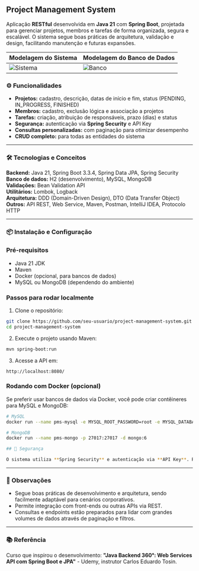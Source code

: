 ## Project Management System 

Aplicação **RESTful** desenvolvida em **Java 21** com **Spring Boot**, projetada para gerenciar projetos, membros e tarefas de forma organizada, segura e escalável. O sistema segue boas práticas de arquitetura, validação e design, facilitando manutenção e futuras expansões.

| Modelagem do Sistema | Modelagem do Banco de Dados |
|---------------------|----------------------------|
| ![Sistema](https://github.com/user-attachments/assets/a1bab672-4dbb-4ef5-bc39-4d33fc7fcb14) | ![Banco](https://github.com/user-attachments/assets/7b5cc652-de95-482c-8fb9-64ea9deea5c4) |


### ⚙️ Funcionalidades

- **Projetos:** cadastro, descrição, datas de início e fim, status (PENDING, IN\_PROGRESS, FINISHED)
- **Membros:** cadastro, exclusão lógica e associação a projetos
- **Tarefas:** criação, atribuição de responsáveis, prazo (dias) e status
- **Segurança:** autenticação via **Spring Security** e API Key
- **Consultas personalizadas:** com paginação para otimizar desempenho
- **CRUD completo:** para todas as entidades do sistema

---

### 🛠️ Tecnologias e Conceitos

**Backend:** Java 21, Spring Boot 3.3.4, Spring Data JPA, Spring Security\
**Banco de dados:** H2 (desenvolvimento), MySQL, MongoDB\
**Validações:** Bean Validation API\
**Utilitários:** Lombok, Logback\
**Arquitetura:** DDD (Domain-Driven Design), DTO (Data Transfer Object)\
**Outros:** API REST, Web Service, Maven, Postman, IntelliJ IDEA, Protocolo HTTP

---

### 📦 Instalação e Configuração

### Pré-requisitos

- Java 21 JDK
- Maven
- Docker (opcional, para bancos de dados)
- MySQL ou MongoDB (dependendo do ambiente)

### Passos para rodar localmente

1. Clone o repositório:

```bash
git clone https://github.com/seu-usuario/project-management-system.git
cd project-management-system
```


2. Execute o projeto usando Maven:

```bash
mvn spring-boot:run
```

3. Acesse a API em:

```
http://localhost:8080/
```

### Rodando com Docker (opcional)

Se preferir usar bancos de dados via Docker, você pode criar contêineres para MySQL e MongoDB:

```bash
# MySQL
docker run --name pms-mysql -e MYSQL_ROOT_PASSWORD=root -e MYSQL_DATABASE=pmanagerdb -p 3306:3306 -d mysql:8

# MongoDB
docker run --name pms-mongo -p 27017:27017 -d mongo:6

## 🔑 Segurança

O sistema utiliza **Spring Security** e autenticação via **API Key**. Recomenda-se gerar suas próprias chaves e armazená-las de forma segura no ambiente.
```
---

### 📝 Observações

- Segue boas práticas de desenvolvimento e arquitetura, sendo facilmente adaptável para cenários corporativos.
- Permite integração com front-ends ou outras APIs via REST.
- Consultas e endpoints estão preparados para lidar com grandes volumes de dados através de paginação e filtros.

---

### 📚 Referência

Curso que inspirou o desenvolvimento: **"Java Backend 360°: Web Services API com Spring Boot e JPA"** - Udemy, instrutor Carlos Eduardo Tosin.
